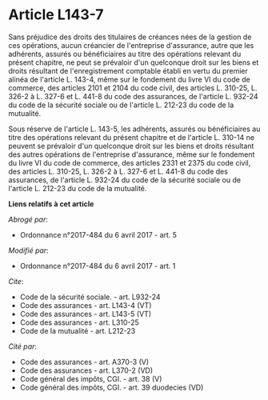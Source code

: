 # Article L143-7

Sans préjudice des droits des titulaires de créances nées de la gestion de ces opérations, aucun créancier de l'entreprise
d'assurance, autre que les adhérents, assurés ou bénéficiaires au titre des opérations relevant du présent chapitre, ne peut
se prévaloir d'un quelconque droit sur les biens et droits résultant de l'enregistrement comptable établi en vertu du premier
alinéa de l'article L. 143-4, même sur le fondement du livre VI du code de commerce, des articles 2101 et 2104 du code civil,
des articles L. 310-25, L. 326-2 à L. 327-6 et L. 441-8 du code des assurances, de l'article L. 932-24 du code de la sécurité
sociale ou de l'article L. 212-23 du code de la mutualité.

Sous réserve de  l'article L. 143-5, les adhérents, assurés ou bénéficiaires au titre des opérations relevant du présent
chapitre et de l'article L. 310-14 ne peuvent se prévaloir d'un quelconque droit sur les biens et droits résultant des autres
opérations de l'entreprise d'assurance, même sur le fondement du livre VI du code de commerce, des articles 2331 et 2375 du
code civil, des articles L. 310-25, L. 326-2 à L. 327-6 et L. 441-8 du code des assurances, de l'article L. 932-24 du code de
la sécurité sociale ou de l'article L. 212-23 du code de la mutualité.

**Liens relatifs à cet article**

_Abrogé par_:

  - Ordonnance n°2017-484 du 6 avril 2017 - art. 5

_Modifié par_:

  - Ordonnance n°2017-484 du 6 avril 2017 - art. 1

_Cite_:

  - Code de la sécurité sociale. - art. L932-24
  - Code des assurances - art. L143-4 (VT)
  - Code des assurances - art. L143-5 (VT)
  - Code des assurances - art. L310-25
  - Code de la mutualité - art. L212-23

_Cité par_:

  - Code des assurances - art. A370-3 (V)
  - Code des assurances - art. L370-2 (VD)
  - Code général des impôts, CGI. - art. 38 (V)
  - Code général des impôts, CGI. - art. 39 duodecies (VD)
